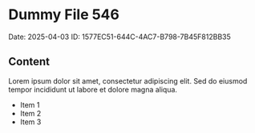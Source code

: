 # Dummy File 546

Date: 2025-04-03
ID: 1577EC51-644C-4AC7-B798-7B45F812BB35

## Content

Lorem ipsum dolor sit amet, consectetur adipiscing elit.
Sed do eiusmod tempor incididunt ut labore et dolore magna aliqua.

* Item 1
* Item 2
* Item 3

